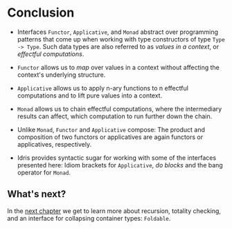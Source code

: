 # Conclusion

- Interfaces `Functor`, `Applicative`, and `Monad` abstract over programming patterns that come up when working with type constructors of type `Type -> Type`. Such data types are also referred to as *values in a context*, or *effectful computations*.

- `Functor` allows us to *map* over values in a context without affecting the context's underlying structure.

- `Applicative` allows us to apply n-ary functions to n effectful computations and to lift pure values into a context.

- `Monad` allows us to chain effectful computations, where the intermediary results can affect, which computation to run further down the chain.

- Unlike `Monad`, `Functor` and `Applicative` compose: The product and composition of two functors or applicatives are again functors or applicatives, respectively.

- Idris provides syntactic sugar for working with some of the interfaces presented here: Idiom brackets for `Applicative`, *do blocks* and the bang operator for `Monad`.

## What's next?

In the [next chapter](Folds.md) we get to learn more about recursion, totality checking, and an interface for collapsing container types: `Foldable`.
